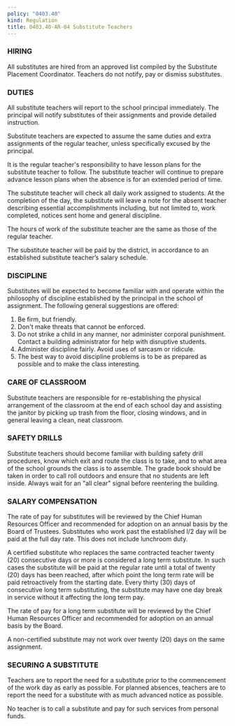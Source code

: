 ```yaml
---
policy: "0403.40"
kind: Regulation
title: 0403.40-AR-04 Substitute Teachers
---
```


### HIRING
All substitutes are hired from an approved list compiled by the Substitute Placement Coordinator.  Teachers do not notify, pay or dismiss substitutes.

### DUTIES
All substitute teachers will report to the school principal immediately. The principal will notify substitutes of their assignments and provide detailed instruction.
  
Substitute teachers are expected to assume the same duties and extra assignments of the regular teacher, unless specifically excused by the principal.
  
It is the regular teacher's responsibility to have lesson plans for the substitute teacher to follow.  The substitute teacher will continue to prepare advance lesson plans when the absence is for an extended period of time.
  
The substitute teacher will check all daily work assigned to students.  At the completion of the day, the substitute will leave a note for the absent teacher describing essential accomplishments including, but not limited to, work completed, notices sent home and general discipline.
  
The hours of work of the substitute teacher are the same as those of the regular teacher.
  
The substitute teacher will be paid by the district, in accordance to an established substitute teacher’s salary schedule.

### DISCIPLINE
Substitutes will be expected to become familiar with and operate within the philosophy of discipline established by the principal in the school of assignment.  The following general suggestions are offered:

1. Be firm, but friendly. 
2. Don't make threats that cannot be enforced. 
3. Do not strike a child in any manner, nor administer corporal punishment.  Contact a building administrator for help with disruptive students. 
4. Administer discipline fairly.  Avoid uses of sarcasm or ridicule. 
5. The best way to avoid discipline problems is to be as prepared as possible and to make the class interesting.  

### CARE OF CLASSROOM
Substitute teachers are responsible for re-establishing the physical arrangement of the classroom at the end of each school day and assisting the janitor by picking up trash from the floor, closing windows, and in general leaving a clean, neat classroom.

### SAFETY DRILLS
Substitute teachers should become familiar with building safety drill procedures, know which exit and route the class is to take, and to what area of the school grounds the class is to assemble.  The grade book should be taken in order to call roll outdoors and ensure that no students are left inside.  Always wait for an "all clear" signal before reentering the building.

### SALARY COMPENSATION
The rate of pay for substitutes will be reviewed by the Chief Human Resources Officer and recommended for adoption on an annual basis by the Board of Trustees.  Substitutes who work past the established l/2 day will be paid at the full day rate.  This does not include lunchroom duty.
  
A certified substitute who replaces the same contracted teacher twenty (20) consecutive days or more is considered a long term substitute.  In such cases the substitute will be paid at the regular rate until a total of twenty (20) days has been reached, after which point the long term rate will be paid retroactively from the starting date.  Every thirty (30) days of consecutive long term substituting, the substitute may have one day break in service without it affecting the long term pay.
  
The rate of pay for a long term substitute will be reviewed by the Chief Human Resources Officer and recommended for adoption on an annual basis by the Board.
  
A non-certified substitute may not work over twenty (20) days on the same assignment.


### SECURING A SUBSTITUTE

Teachers are to report the need for a substitute prior to the commencement of the work day as early as possible.  For planned absences, teachers are to report the need for a substitute with as much advanced notice as possible.

No teacher is to call a substitute and pay for such services from personal funds.

